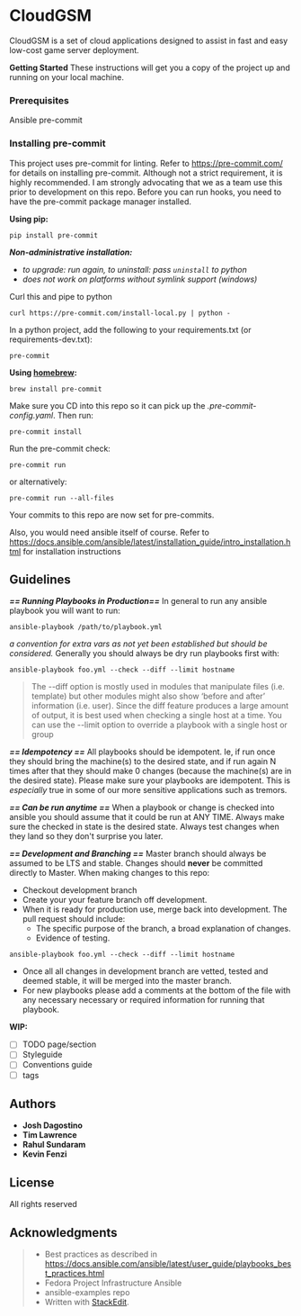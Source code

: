 # CloudGSM

CloudGSM is a set of cloud applications designed to assist in fast and easy low-cost game server deployment.

 **Getting Started**
These instructions will get you a copy of the project up and running on your local machine. 

### Prerequisites

Ansible
pre-commit

### Installing pre-commit

This project uses pre-commit for linting.  Refer to https://pre-commit.com/ for details on installing pre-commit.  Although not a strict requirement, it is highly recommended. I am strongly advocating that we as a team use this prior to development on this repo.
Before you can run hooks, you need to have the pre-commit package manager installed.

**Using pip:**

    pip install pre-commit

***Non-administrative installation:***

-   _to upgrade: run again, to uninstall: pass  `uninstall`  to python_
-   _does not work on platforms without symlink support (windows)_

Curl this and pipe to python

    curl https://pre-commit.com/install-local.py | python -

In a python project, add the following to your requirements.txt (or requirements-dev.txt):

    pre-commit

**Using  [homebrew](https://brew.sh/):**

    brew install pre-commit
Make sure you CD into this repo so it can pick up the *.pre-commit-config.yaml*. Then run:

    pre-commit install
Run the pre-commit check:

    pre-commit run
or alternatively:

    pre-commit run --all-files
Your commits to this repo are now set for pre-commits.

Also, you would need ansible itself of course.  Refer to https://docs.ansible.com/ansible/latest/installation_guide/intro_installation.html for installation instructions

## Guidelines

***== Running Playbooks in Production==***
In general to run any ansible playbook you will want to run:

    ansible-playbook /path/to/playbook.yml
*a convention for extra vars as not yet been established but should be considered.*
Generally you should always be dry run playbooks first with:

    ansible-playbook foo.yml --check --diff --limit hostname
    
> The --diff option is mostly used in modules that manipulate files (i.e. template) but other modules might also show ‘before and after’ information (i.e. user). Since the diff feature produces a large amount of output, it is best used when checking a single host at a time. You can use the --limit option to override a playbook with a single host or group

***== Idempotency ==***
All playbooks should be idempotent. Ie, if run once they should bring the machine(s) to the desired state, and if run again N times after that they should make 0 changes (because the machine(s) are in the desired state). Please make sure your playbooks are idempotent. This is *especially* true in some of our more sensitive applications such as tremors.

***== Can be run anytime ==***
When a playbook or change is checked into ansible you should assume that it could be run at ANY TIME. Always make sure the checked in state is the desired state. Always test changes when they land so they don't surprise you later. 

***== Development and Branching ==***
Master branch should always be assumed to be LTS and stable. Changes should **never** be committed directly to Master. When making changes to this repo:
 - Checkout development branch
 - Create your your feature branch off development.
 - When it is ready for production use, merge back into development.
The pull request should include: 
	 - The specific purpose of the branch, a broad explanation of changes. 
	 - Evidence of testing. 
 
`ansible-playbook foo.yml --check --diff --limit hostname`  
 - Once all all changes in development branch are vetted, tested and deemed stable, it will be merged into the master branch. 
 - For new playbooks please add a comments at the bottom of the file with any necessary necessary or required information for running that playbook. 

**WIP:**

 - [ ] TODO page/section
 - [ ] Styleguide
 - [ ] Conventions guide
 - [ ] tags 

## Authors

* **Josh Dagostino**
* **Tim Lawrence**
* **Rahul Sundaram**
* **Kevin Fenzi**


## License

All rights reserved

## Acknowledgments

> * Best practices as described in https://docs.ansible.com/ansible/latest/user_guide/playbooks_best_practices.html
> * Fedora Project Infrastructure Ansible
> * ansible-examples repo
> * Written with [StackEdit](https://stackedit.io/).

